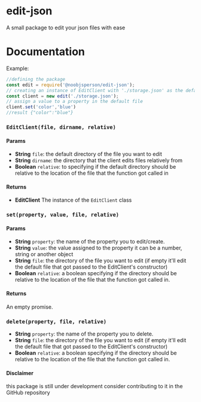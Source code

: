 # edit-json
A small package to edit your json files with ease
# Documentation
Example:
```js
//defining the package
const edit = require('@noobjsperson/edit-json');
// creating an instance of EditClient with './storage.json' as the default file
const client = new edit('./storage.json');
// assign a value to a property in the default file
client.set('color','blue')
//result {"color":"blue"}
```
### `EditClient(file, dirname, relative)`

#### Params

- **String** `file`: the default directory of the file you want to edit
- **String** `dirname`: the directory that the client edits files relatively from
- **Boolean** `relative`: to specifying if the default directory should be relative to the location of the file that the function got called in

#### Returns

- **EditClient** The instance of the `EditClient` class

### `set(property, value, file, relative)`

#### Params

  * **String** `property`: the name of the property you to edit/create.
  * **String** `value`: the value assigned to the property it can be a number, string or another object
  * **String** `file`: the directory of the file you want to edit (if empty it'll edit the default file that got passed to the EditClient's constructor)
  * **Boolean** `relative`: a boolean specifying if the directory should be relative to the location of the file that the function got called in.
  
#### Returns
  
An empty promise.

### `delete(property, file, relative)`

* **String** `property`: the name of the property you to delete.
* **String** `file`: the directory of the file you want to edit (if empty it'll edit the default file that got passed to the EditClient's constructor)
* **Boolean** `relative`: a boolean specifying if the directory should be relative to the location of the file that the function got called in.

#### Disclaimer
this package is still under development consider contributing to it in the GitHub repository


